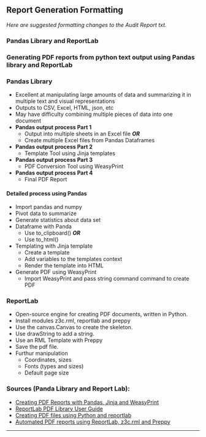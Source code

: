 ## Report Generation Formatting 

_Here are suggested formatting changes to the Audit Report txt._

### Pandas Library and ReportLab
### Generating PDF reports from python text output using Pandas library and ReportLab

### Pandas Library
* Excellent at manipulating large amounts of data and summarizing it in multiple text and visual representations
* Outputs to CSV, Excel, HTML, json, etc
* May have difficulty combining multiple pieces of data into one document
* **Pandas output process Part 1**
    * Output into multiple sheets in an Excel file **_OR_**
    * Create multiple Excel files from Pandas Dataframes
* **Pandas output process Part 2**
    * Template Tool using Jinja templates
* **Pandas output process Part 3**
    * PDF Conversion Tool using WeasyPrint
* **Pandas output process Part 4**
    * Final PDF Report
#### Detailed process using Pandas
* Import pandas and numpy
* Pivot data to summarize
* Generate statistics about data set
* Dataframe with Panda
    * Use to_clipboard() _**OR**_
    * Use to_html()
* Templating with Jinja template
    * Create a template
    * Add variables to the templates context
    * Render the template into HTML
* Generate PDF using WeasyPrint
    * Import WeasyPrint and pass string command command to create PDF 

### ReportLab
* Open-source engine for creating PDF documents, written in Python.
* Install modules z3c.rml, reportlab and preppy
* Use the canvas.Canvas to create the skeleton.
* Use drawString to add a string.
* Use an RML Template with Preppy
* Save the pdf file.
* Furthur manipulation
    * Coordinates, sizes
    * Fonts (types and sizes)
    * Default page size

### Sources (Panda Library and Report Lab):
* [Creating PDF Reports with Pandas, Jinja and WeasyPrint](https://pbpython.com/pdf-reports.html)
* [ReportLab PDF Library User Guide](https://www.reportlab.com/docs/reportlab-userguide.pdf)
* [Creating PDF files using Python and reportlab](https://code-maven.com/creating-pdf-files-using-python)
* [Automated PDF reports using ReportLab, z3c.rml and Preppy](https://www.bornageek.com/general/development/2013/06/12/automated-pdf-reports-using-z3c-rml-and-preppy.html)
_________________________________________________________________________________________________________________________________________________________________________________